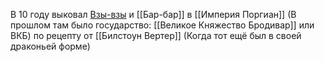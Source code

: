 В 10 году выковал [Взы-взы](https://dnd.su/items/2843-snicker-snack/) и [[Бар-бар]] в [[Империя Поргиан]] (В прошлом там было государство: [[Великое Княжество Бродивар]] или ВКБ) по рецепту от [[Билстоун Вертер]] (Когда тот ещё был в своей драконьей форме)